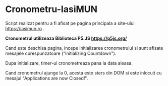 # Cronometru-IasiMUN

Script realizat pentru a fi afisat pe pagina principala a site-ului https://iasimun.ro .

**Cronometrul utilizeaza Biblioteca P5.JS
https://p5js.org/**

Cand este deschisa pagina, incepe initializarea cronometrului si sunt afisate mesajele corespunzatoare ("Initializing Countdown").

Dupa initializare, timer-ul cronometreaza pana la data aleasa.

Cand cronometrul ajunge la 0, acesta este sters din DOM si este inlocuit cu mesajul "Applications are now Closed!".